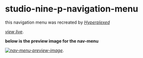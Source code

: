 # studio-nine-p-navigation-menu

this navigation menu was recreated by *[Hyperplexed](https://www.youtube.com/@Hyperplexed)*

*[view live](https://itsrenna.github.io/studio-nine-p-navigation-menu/)*.

__below is the preview image for the nav-menu__

*[![nav-menu-preview-image](https://github.com/itsremma/studio-nine-p-navigation-menu/blob/main/studio9p-nav.png)](https://itsremma.github.io/studio-nine-p-navigation-menu/)*.

